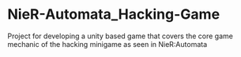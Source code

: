 # NieR-Automata_Hacking-Game
Project for developing a unity based game that covers the core game mechanic of the hacking minigame as seen in NieR:Automata
